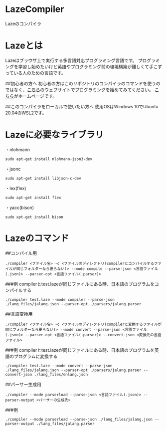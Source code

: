# LazeCompiler
Lazeのコンパイラ
# Lazeとは
Lazeはブラウザ上で実行する多言語対応プログラミング言語です。
プログラミングを学習し始めたいけど英語やプログラミング前の環境構築が難しくて手こずっている人のための言語です。

##初心者の方へ
初心者の方はこのリポジトリのコンパイラのコマンドを使うのではなく、[こちら](https://laze.ddns.net/editor)のウェブサイトでプログラミングを始めてみてください。
[こちら](https://laze.ddns.net)がホームページです。

##このコンパイラをローカルで使いたい方へ
使用OSはWindows 10でUbuntu 20.04のWSL2です。

# Lazeに必要なライブラリ
・nlohmann
```
sudo apt-get install nlohmann-json3-dev
```
・jsonc
```
sudo apt-get install libjson-c-dev
```
・lex(flex)
```
sudo apt-get install flex
```
・yacc(bison)
```
sudo apt-get install bison
```

# Lazeのコマンド
##コンパイル用
```
./compiler <ファイル名> -c <ファイルのディレクトリ(compilerとコンパイルするファイルが同じフォルダーなら要らない)> --mode compile --parse-json <言語ファイル(.json)> --parser-opt <言語ファイル(.parser)>
```
###例
compilerとtest.lazeが同じファイルにある時、日本語のプログラムをコンパイルする
```
./compiler test.laze --mode compiler --parse-json ./lang_files/jalang.json --parser-opt ./parsers/jalang.parser
```
##言語変換用
```
./compiler <ファイル名> -c <ファイルのディレクトリ(compilerと変換するファイルが同じフォルダーなら要らない)> --mode convert --parse-json <言語ファイル(.json)> --parser-opt <言語ファイル(.parser)> --convert-json <変換先の言語ファイル>
```
###例
compilerとtest.lazeが同じファイルにある時、日本語のプログラムを英語のプログラムに変換する
```
./compiler test.laze --mode convert --parse-json ./lang_files/jalang.json --parser-opt ./parsers/jalang.parser --convert-json ./lang_files/enlang.json
```
##パーサー生成用
```
./compiler --mode parserload --parse-json <言語ファイル(.json)> --parser-output <パーサーの生成先>
```
###例
```
./compiler --mode parserload --parse-json ./lang_files/jalang.json --parser-output ./lang_files/jalang.parser
```
